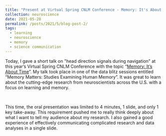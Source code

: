 ```yaml
---
title: "Present at Virtual Spring CNLM Conference - Memory: It's About Time"
collection: neuroscience
date: 2021-05-28
permalink: /posts/2021/5/blog-post-2/
tags:
  - learning
  - neuroscience
  - memory
  - science communication
---
```


Today, I gave a short talk on "head direction signals during navigation" at this year’s Virtual Spring CNLM Conference with the topic “[Memory: It’s About Time]( https://cnlm.uci.edu/2021-spring-conference/)”. My talk took place in one of the data blitz sessions entitled “Memory Matters: Studies Examining Human Memory”. It was great to learn about the cutting-edge research from neuroscientists across the U.S. with a focus on learning and memory.

<br>

This time, the oral presentation was limited to 4 minutes, 1 slide, and only 1 key take-away. This requirement pushed me to really think deeply about what I want to tell my audience about my research. I also gained a good experience of effectively communicating complicated research and data analyses in a single slide. 